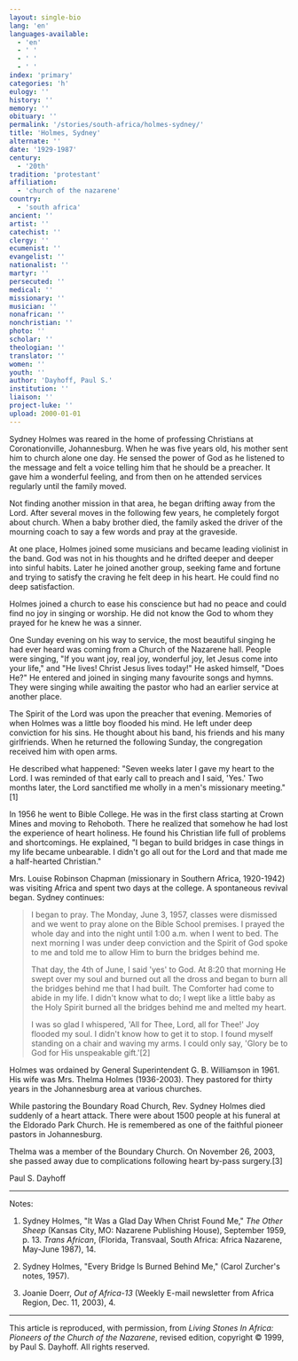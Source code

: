 ```yaml
---
layout: single-bio
lang: 'en'
languages-available:
  - 'en'
  - ' '
  - ' '
  - ' '
index: 'primary'
categories: 'h'
eulogy: ''
history: ''
memory: ''
obituary: ''
permalink: '/stories/south-africa/holmes-sydney/'
title: 'Holmes, Sydney'
alternate: ''
date: '1929-1987'
century:
  - '20th'
tradition: 'protestant'
affiliation:
  - 'church of the nazarene'
country:
  - 'south africa'
ancient: ''
artist: ''
catechist: ''
clergy: ''
ecumenist: ''
evangelist: ''
nationalist: ''
martyr: ''
persecuted: ''
medical: ''
missionary: ''
musician: ''
nonafrican: ''
nonchristian: ''
photo: ''
scholar: ''
theologian: ''
translator: ''
women: ''
youth: ''
author: 'Dayhoff, Paul S.'
institution: ''
liaison: ''
project-luke: ''
upload: 2000-01-01
---
```



Sydney Holmes was reared in the home of professing Christians at Coronationville, Johannesburg.  When he was five years old, his mother sent him to church alone one day.  He sensed the power of God as he listened to the message and felt a voice telling him that he should be a preacher.  It gave him a wonderful feeling, and from then on he attended services regularly until the family moved.

Not finding another mission in that area, he began drifting away from the Lord.  After several moves in the following few years, he completely forgot about church.  When a baby brother died, the family asked the driver of the mourning coach to say a few words and pray at the graveside.

At one place, Holmes joined some musicians and became leading violinist in the band.  God was not in his thoughts and he drifted deeper and deeper into sinful habits.  Later he joined another group, seeking fame and fortune and trying to satisfy the craving he felt deep in his heart.  He could find no deep satisfaction.

Holmes joined a church to ease his conscience but had no peace and could find no joy in singing or worship.  He did not know the God to whom they prayed for he knew he was a sinner.

One Sunday evening on his way to service, the most beautiful singing he had ever heard was coming from a Church of the Nazarene hall.  People were singing, "If you want joy, real joy, wonderful joy, let Jesus come into your life," and "He lives!  Christ Jesus lives today!"  He asked himself, "Does He?"  He entered and joined in singing many favourite songs and hymns.  They were singing while awaiting the pastor who had an earlier service at another place.

The Spirit of the Lord was upon the preacher that evening.  Memories of when Holmes was a little boy flooded his mind.  He left under deep conviction for his sins.  He thought about his band, his friends and his many girlfriends.  When he returned the following Sunday, the congregation received him with open arms.

He described what happened: "Seven weeks later I gave my heart to the Lord.  I was reminded of that early call to preach and I said, 'Yes.'  Two months later, the Lord sanctified me wholly in a men's missionary meeting."[1]

In 1956 he went to Bible College.  He was in the first class starting at Crown Mines and moving to Rehoboth.   There he realized that somehow he had lost the experience of heart holiness.  He found his Christian life full of problems and shortcomings.  He explained, "I began to build bridges in case things in my life became unbearable.  I didn't go all out for the Lord and that made me a half-hearted Christian."

Mrs. Louise Robinson Chapman (missionary in Southern Africa, 1920-1942) was visiting Africa and spent two days at the college. A spontaneous revival began.  Sydney continues:

> I began to pray.  The Monday, June 3, 1957, classes were dismissed and we went to pray alone on the Bible School premises.  I prayed the whole day and into the night until 1:00 a.m. when I went to bed.  The next morning I was under deep conviction and the Spirit of God spoke to me and told me to allow Him to burn the bridges behind me.
> 
> 
> 
> That day, the 4th of June, I said 'yes' to God.  At 8:20 that morning He swept over my soul and burned out all the dross and began to burn all the bridges behind me that I had  built.  The Comforter had come to abide in my life.  I didn't know what to do; I wept like a little baby as the Holy Spirit burned all the bridges behind me and melted my heart.
> 
> 
> 
> I was so glad I whispered, 'All for Thee, Lord, all for Thee!'  Joy flooded my soul.  I didn't know how to get it to stop.  I found myself standing on a chair and waving my arms.  I could only say, 'Glory be to God for His unspeakable gift.'[2]

Holmes was ordained by General Superintendent G. B. Williamson in 1961.  His wife was Mrs. Thelma Holmes (1936-2003).  They pastored for thirty years in the Johannesburg area at various churches.

While pastoring the Boundary Road Church, Rev. Sydney Holmes died suddenly of a heart attack.  There were about 1500 people at his funeral at the Eldorado Park Church.  He is remembered as one of the faithful pioneer pastors in Johannesburg.

Thelma was a member of the Boundary Church. On November 26, 2003, she passed away due to complications following heart by-pass surgery.[3]

Paul S. Dayhoff

---

Notes:

1. Sydney Holmes, "It Was a Glad Day When Christ Found Me," *The Other Sheep* (Kansas City, MO: Nazarene Publishing House), September 1959, p. 13.  *Trans African*, (Florida, Transvaal, South Africa: Africa Nazarene, May-June 1987), 14.

2. Sydney Holmes, "Every Bridge Is Burned Behind Me,"  (Carol Zurcher's notes, 1957).

3. Joanie Doerr, *Out of Africa-13* (Weekly E-mail newsletter from Africa Region, Dec. 11, 2003), 4.

---

This article is reproduced, with permission, from *Living Stones In Africa: Pioneers of the Church of the Nazarene*, revised edition, copyright &copy; 1999, by Paul S. Dayhoff.  All rights reserved.